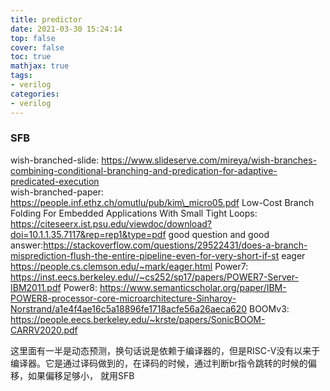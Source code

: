 ```yaml
---
title: predictor
date: 2021-03-30 15:24:14
top: false
cover: false
toc: true
mathjax: true
tags:
- verilog
categories:
- verilog
---
```


### SFB
wish-branched-slide: https://www.slideserve.com/mireya/wish-branches-combining-conditional-branching-and-predication-for-adaptive-predicated-execution   
wish-branched-paper: https://people.inf.ethz.ch/omutlu/pub/kim\_micro05.pdf
Low-Cost Branch Folding For Embedded Applications With Small Tight Loops: https://citeseerx.ist.psu.edu/viewdoc/download?doi=10.1.1.35.7117&rep=rep1&type=pdf
good question and good answer:https://stackoverflow.com/questions/29522431/does-a-branch-misprediction-flush-the-entire-pipeline-even-for-very-short-if-st
eager https://people.cs.clemson.edu/~mark/eager.html
Power7: https://inst.eecs.berkeley.edu//~cs252/sp17/papers/POWER7-Server-IBM2011.pdf
Power8: https://www.semanticscholar.org/paper/IBM-POWER8-processor-core-microarchitecture-Sinharoy-Norstrand/a1e4f4ae16c5a18896fe1718acfe56a26aeca620
BOOMv3: https://people.eecs.berkeley.edu/~krste/papers/SonicBOOM-CARRV2020.pdf

这里面有一半是动态预测，换句话说是依赖于编译器的，但是RISC-V没有以来于编译器。它是通过译码做到的，在译码的时候，通过判断br指令跳转的时候的偏移，如果偏移足够小，
就用SFB
